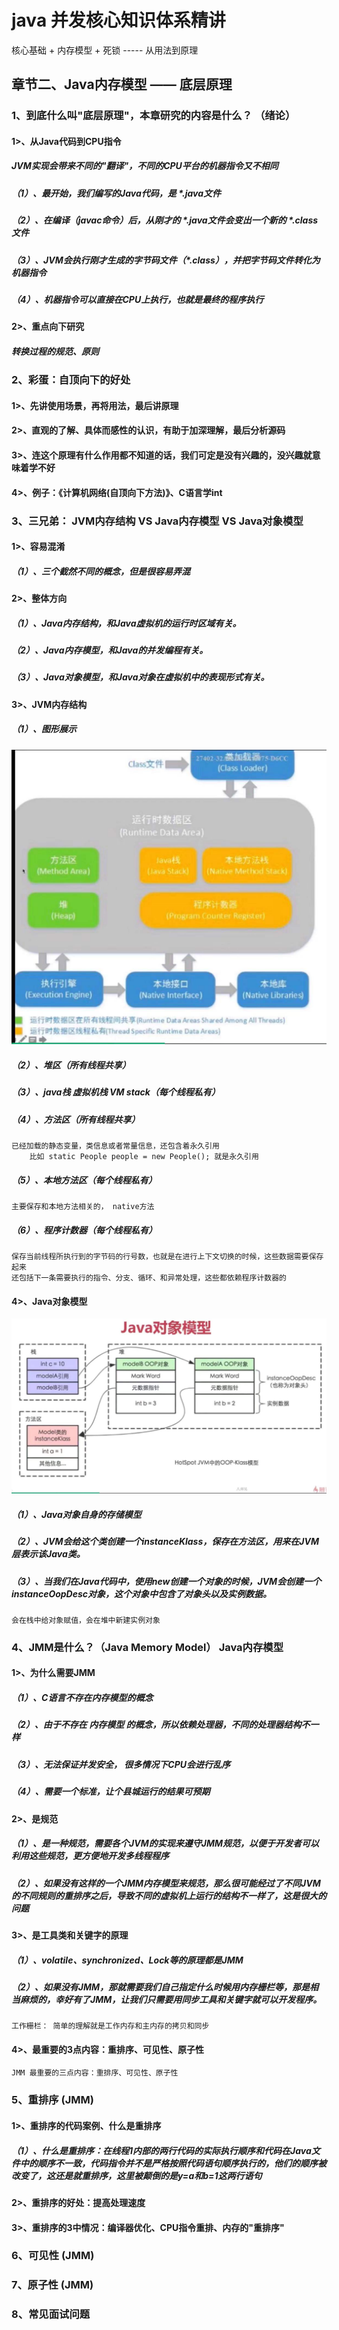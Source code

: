 # java 并发核心知识体系精讲
核心基础 + 内存模型 + 死锁 ----- 从用法到原理
## 章节二、Java内存模型 —— 底层原理

### 1、到底什么叫"底层原理"，本章研究的内容是什么？ （绪论）
#### 1>、从Java代码到CPU指令
##### JVM实现会带来不同的"翻译"，不同的CPU平台的机器指令又不相同
##### （1）、最开始，我们编写的Java代码，是 *.java文件
##### （2）、在编译（javac命令）后，从刚才的 *.java文件会变出一个新的 *.class文件
##### （3）、JVM会执行刚才生成的字节码文件（*.class），并把字节码文件转化为机器指令
##### （4）、机器指令可以直接在CPU上执行，也就是最终的程序执行

#### 2>、重点向下研究
##### 转换过程的规范、原则

### 2、彩蛋：自顶向下的好处
#### 1>、先讲使用场景，再将用法，最后讲原理
#### 2>、直观的了解、具体而感性的认识，有助于加深理解，最后分析源码
#### 3>、连这个原理有什么作用都不知道的话，我们可定是没有兴趣的，没兴趣就意味着学不好
#### 4>、例子：《计算机网络(自顶向下方法)》、C语言学int

### 3、三兄弟： JVM内存结构 VS Java内存模型 VS Java对象模型
#### 1>、容易混淆
##### （1）、三个截然不同的概念，但是很容易弄混

#### 2>、整体方向
##### （1）、Java内存结构，和Java虚拟机的运行时区域有关。
##### （2）、Java内存模型，和Java的并发编程有关。
##### （3）、Java对象模型，和Java对象在虚拟机中的表现形式有关。

#### 3>、JVM内存结构
##### （1）、图形展示
![Image](https://github.com/2571138262/java_concurrency_core/blob/master/images-folder/JVMneicunjiegou.jpg)
##### （2）、堆区（所有线程共享）
##### （3）、java栈 虚拟机栈 VM stack（每个线程私有）
##### （4）、方法区（所有线程共享）
    已经加载的静态变量，类信息或者常量信息，还包含着永久引用   
        比如 static People people = new People(); 就是永久引用
##### （5）、本地方法区（每个线程私有）
    主要保存和本地方法相关的， native方法
##### （6）、程序计数器（每个线程私有）
    保存当前线程所执行到的字节码的行号数，也就是在进行上下文切换的时候，这些数据需要保存起来
    还包括下一条需要执行的指令、分支、循环、和异常处理，这些都依赖程序计数器的

#### 4>、Java对象模型
![Image](https://github.com/2571138262/java_concurrency_core/blob/master/images-folder/Javaduixiangmoxing.jpg)
##### （1）、Java对象自身的存储模型
##### （2）、JVM会给这个类创建一个instanceKlass，保存在方法区，用来在JVM层表示该Java类。
##### （3）、当我们在Java代码中，使用new创建一个对象的时候，JVM会创建一个instanceOopDesc对象，这个对象中包含了对象头以及实例数据。
    会在栈中给对象赋值，会在堆中新建实例对象


### 4、JMM是什么？（Java Memory Model） Java内存模型
#### 1>、为什么需要JMM
##### （1）、C语言不存在内存模型的概念
##### （2）、由于不存在 内存模型 的概念，所以依赖处理器，不同的处理器结构不一样
##### （3）、无法保证并发安全， 很多情况下CPU会进行乱序
##### （4）、需要一个标准，让个县城运行的结果可预期


#### 2>、是规范
##### （1）、是一种规范，需要各个JVM的实现来遵守JMM规范，以便于开发者可以利用这些规范，更方便地开发多线程程序
##### （2）、如果没有这样的一个JMM内存模型来规范，那么很可能经过了不同JVM的不同规则的重排序之后，导致不同的虚拟机上运行的结构不一样了，这是很大的问题

#### 3>、是工具类和关键字的原理
##### （1）、volatile、synchronized、Lock等的原理都是JMM
##### （2）、如果没有JMM，那就需要我们自己指定什么时候用内存栅栏等，那是相当麻烦的，幸好有了JMM，让我们只需要用同步工具和关键字就可以开发程序。
    工作栅栏： 简单的理解就是工作内存和主内存的拷贝和同步

#### 4>、最重要的3点内容：重排序、可见性、原子性
    JMM 最重要的三点内容：重排序、可见性、原子性

### 5、重排序 (JMM)
#### 1>、重排序的代码案例、什么是重排序
##### （1）、什么是重排序：在线程1内部的两行代码的实际执行顺序和代码在Java文件中的顺序不一致，代码指令并不是严格按照代码语句顺序执行的，他们的顺序被改变了，这还是就重排序，这里被颠倒的是y=a和b=1这两行语句
#### 2>、重排序的好处：提高处理速度
#### 3>、重排序的3中情况：编译器优化、CPU指令重排、内存的"重排序"

### 6、可见性 (JMM)

### 7、原子性 (JMM)

### 8、常见面试问题